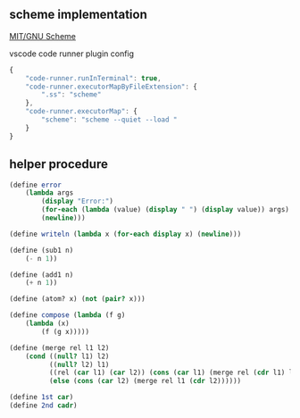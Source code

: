 ## scheme implementation

[MIT/GNU Scheme](https://www.gnu.org/software/mit-scheme/)

vscode code runner plugin config

```javascript
{
    "code-runner.runInTerminal": true,
    "code-runner.executorMapByFileExtension": {
        ".ss": "scheme"
    },
    "code-runner.executorMap": {
        "scheme": "scheme --quiet --load "
    }
}
```

## helper procedure

```scheme
(define error
    (lambda args
        (display "Error:")
        (for-each (lambda (value) (display " ") (display value)) args)
        (newline)))

(define writeln (lambda x (for-each display x) (newline)))

(define (sub1 n)
    (- n 1))

(define (add1 n)
    (+ n 1))

(define (atom? x) (not (pair? x)))

(define compose (lambda (f g)
    (lambda (x)
        (f (g x)))))

(define (merge rel l1 l2)
    (cond ((null? l1) l2)
          ((null? l2) l1)
          ((rel (car l1) (car l2)) (cons (car l1) (merge rel (cdr l1) l2)))
          (else (cons (car l2) (merge rel l1 (cdr l2))))))

(define 1st car)
(define 2nd cadr)
```